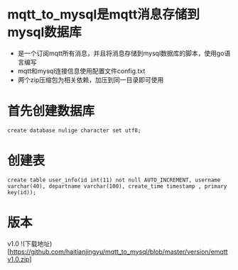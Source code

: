 # mqtt_to_mysql是mqtt消息存储到mysql数据库

- 是一个订阅mqtt所有消息，并且将消息存储到mysql数据库的脚本，使用go语言编写
- mqtt和mysql连接信息使用配置文件config.txt
- 两个zip压缩包为相关依赖，加压到同一目录即可使用

# 首先创建数据库
```
create database nulige character set utf8;
```

# 创建表
```
create table user_info(id int(11) not null AUTO_INCREMENT, username varchar(40), departname varchar(100), create_time timestamp , primary key(id));
```

# 版本
v1.0
!(下载地址)[https://github.com/haitianjingyu/mqtt_to_mysql/blob/master/version/emqttv1.0.zip]
